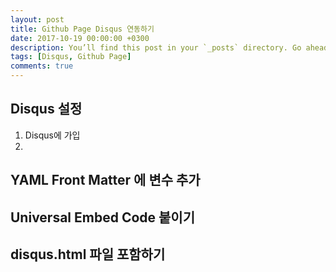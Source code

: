 ```yaml
---
layout: post
title: Github Page Disqus 연동하기
date: 2017-10-19 00:00:00 +0300
description: You’ll find this post in your `_posts` directory. Go ahead and edit it and re-build the site to see your changes. # Add post description (optional)
tags: [Disqus, Github Page]
comments: true
---
```

## Disqus 설정
1. Disqus에 가입
1. 

## YAML Front Matter 에 변수 추가

## Universal Embed Code 붙이기

## disqus.html 파일 포함하기